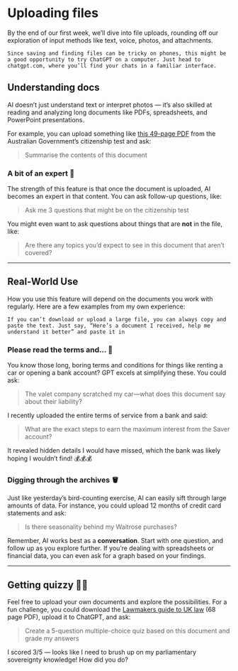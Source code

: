 # Uploading files
By the end of our first week, we’ll dive into file uploads, rounding off our exploration of input methods like text, voice, photos, and attachments.

```
Since saving and finding files can be tricky on phones, this might be a good opportunity to try ChatGPT on a computer. Just head to chatgpt.com, where you’ll find your chats in a familiar interface.
```

## Understanding docs
AI doesn’t just understand text or interpret photos — it’s also skilled at reading and analyzing long documents like PDFs, spreadsheets, and PowerPoint presentations.

For example, you can upload something like [this 49-page PDF](https://immi.homeaffairs.gov.au/citizenship-subsite/files/our-common-bond-testable.pdf) from the Australian Government’s citizenship test and ask:

> Summarise the contents of this document

### A bit of an expert 🐷
The strength of this feature is that once the document is uploaded, AI becomes an expert in that content. You can ask follow-up questions, like:

> Ask me 3 questions that might be on the citizenship test

You might even want to ask questions about things that are **not** in the file, like:

> Are there any topics you’d expect to see in this document that aren’t covered?

***

## Real-World Use
How you use this feature will depend on the documents you work with regularly. Here are a few examples from my own experience:

```
If you can’t download or upload a large file, you can always copy and paste the text. Just say, “Here’s a document I received, help me understand it better” and paste it in
```

### Please read the terms and... 🥱
You know those long, boring terms and conditions for things like renting a car or opening a bank account? GPT excels at simplifying these. You could ask:

> The valet company scratched my car—what does this document say about their liability?

I recently uploaded the entire terms of service from a bank and said:

> What are the exact steps to earn the maximum interest from the Saver account?

It revealed hidden details I would have missed, which the bank was likely hoping I wouldn’t find! 💰💰💰

### Digging through the archives 🪣
Just like yesterday’s bird-counting exercise, AI can easily sift through large amounts of data. For instance, you could upload 12 months of credit card statements and ask:

> Is there seasonality behind my Waitrose purchases?

Remember, AI works best as a **conversation**. Start with one question, and follow up as you explore further. If you’re dealing with spreadsheets or financial data, you can even ask for a graph based on your findings.

***


## Getting quizzy 😵‍💫
Feel free to upload your own documents and explore the possibilities. For a fun challenge, you could download the [Lawmakers guide to UK law](https://www.law.ox.ac.uk/sites/default/files/migrated/justice_-_law_for_lawmakers.pdf) (68 page PDF), upload it to ChatGPT, and ask:

> Create a 5-question multiple-choice quiz based on this document and grade my answers

I scored 3/5 — looks like I need to brush up on my parliamentary sovereignty knowledge! How did you do?


